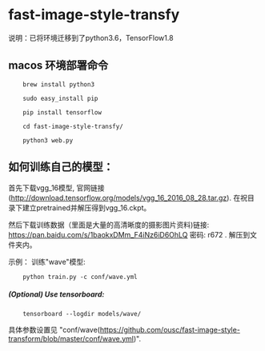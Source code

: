 # fast-image-style-transfy

说明：已将环境迁移到了python3.6，TensorFlow1.8

## macos 环境部署命令
```
    brew install python3

    sudo easy_install pip

    pip install tensorflow

    cd fast-image-style-transfy/

    python3 web.py
```

## 如何训练自己的模型：

首先下载vgg_16模型, 官网链接(http://download.tensorflow.org/models/vgg_16_2016_08_28.tar.gz). 在祝目录下建立pretrained并解压得到vgg_16.ckpt。

然后下载训练数据（里面是大量的高清晰度的摄影图片资料)链接: https://pan.baidu.com/s/1baokxDMm_F4iNz6iD6OhLQ 密码: r672
. 解压到文件夹内。

示例：
训练"wave"模型:
```
    python train.py -c conf/wave.yml
```
  
##### (Optional) Use tensorboard:
```
    tensorboard --logdir models/wave/
```
    
具体参数设置见 "conf/wave(https://github.com/ousc/fast-image-style-transform/blob/master/conf/wave.yml)".
